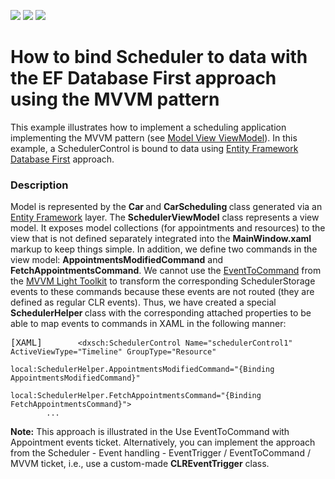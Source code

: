 <!-- default badges list -->
![](https://img.shields.io/endpoint?url=https://codecentral.devexpress.com/api/v1/VersionRange/128656620/12.2.8%2B)
[![](https://img.shields.io/badge/Open_in_DevExpress_Support_Center-FF7200?style=flat-square&logo=DevExpress&logoColor=white)](https://supportcenter.devexpress.com/ticket/details/E4670)
[![](https://img.shields.io/badge/📖_How_to_use_DevExpress_Examples-e9f6fc?style=flat-square)](https://docs.devexpress.com/GeneralInformation/403183)
<!-- default badges end -->
# How to bind Scheduler to data with the EF Database First approach using the MVVM pattern


<p>This example illustrates how to implement a scheduling application implementing the MVVM pattern (see <a href="http://en.wikipedia.org/wiki/Model_View_ViewModel">Model View ViewModel</a>). In this example, a SchedulerControl is bound to data using <a href="http://www.entityframeworktutorial.net/database-first-with-entity-framework.aspx">Entity Framework Database First</a> approach.</p>


<h3>Description</h3>

<p>Model is represented by the <strong>Car </strong>and <strong>CarScheduling </strong>class generated via an <a href="http://en.wikipedia.org/wiki/Entity_Framework">Entity Framework</a> layer. The <strong>SchedulerViewModel</strong> class represents a view model. It exposes model collections (for appointments and resources) to the view that is not defined separately integrated into the <strong>MainWindow.xaml</strong> markup to keep things simple. In addition, we define two commands in the view model: <strong>AppointmentsModifiedCommand</strong> and <strong>FetchAppointmentsCommand</strong>. We cannot use the <a href="http://adammills.wordpress.com/2011/02/14/eventtocommand-action-mvvm-glue/">EventToCommand</a> from the <a href="http://mvvmlight.codeplex.com/">MVVM Light Toolkit</a> to transform the corresponding SchedulerStorage events to these commands because these events are not routed (they are defined as regular CLR events). Thus, we have created a special <strong>SchedulerHelper </strong>class with the corresponding attached properties to be able to map events to commands in XAML in the following manner:</p>
<pre class="cr-code">[XAML]<code>        &lt;dxsch:SchedulerControl Name="schedulerControl1" ActiveViewType="Timeline" GroupType="Resource"
                                local:SchedulerHelper.AppointmentsModifiedCommand="{Binding AppointmentsModifiedCommand}"
                                local:SchedulerHelper.FetchAppointmentsCommand="{Binding FetchAppointmentsCommand}"&gt;
        ...</code></pre>
<p><strong>Note:</strong> This approach is illustrated in the <a data-ticket="Q419179">Use EventToCommand with Appointment events</a> ticket. Alternatively, you can implement the approach from the <a data-ticket="Q430988">Scheduler - Event handling - EventTrigger / EventToCommand / MVVM</a> ticket, i.e., use a custom-made <strong>CLREventTrigger</strong> class.</p>

<br/>


